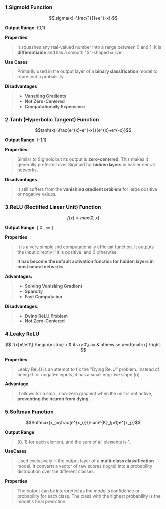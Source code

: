 ### 1.Sigmoid Function

$$\sigma(x)=\frac{1}{1+e^{-x}}$$

**Output Range**: (0,1)

**Properties**

>It squashes any real-valued number into a range between 0 and 1. It is **differentiable** and has a smooth "S"-shaped curve.

**Use Cases**

>Primarily used in the output layer of a **binary classification** model to represent a probability.

**Disadvantages**

>* **Vanshing Gradients**
>* **Not Zero-Centered**
>* **Computationally Expensive**>

### 2.Tanh (Hyperbolic Tangent) Function

$$tanh(x)=\frac{e^{x}-e^{-x}}{e^{x}+e^{-x}}$$

**Output Range**: (-1,1)

**Properties:**

>Similar to Sigmoid but its output is **zero-centered**. This makes it generally preferred over Sigmoid for **hidden layers** in earlier neural networks.

**Disadvantages**

>It still suffers from the **vanishing gradient problem** for large positive or negative values.

### 3.ReLU (Rectified Linear Unit) Function

$$f(x)=max(0,x)$$

**Output Range**: [ 0 , ∞ ]

**Properties**

>It is a very simple and computationally efficient function. It outputs the input directly if it is positive, and 0 otherwise. 
>
>**It has become the default activation function for hidden layers in most neural networks.**

**Advantages:**

>* **Solving Vanishing Gradient**
>* **Sparsity**
>* **Fast Computation**

**Disadvantages**:

>* **Dying ReLU Problem**
>* **Not Zero-Centered**

### 4.Leaky ReLU

$$ 
f(x)=\left\{
\begin{matrix}
 x & if~x>0\\
 ax & otherwise
\end{matrix}
\right.
$$

**Properties**

>Leaky ReLU is an attempt to fix the "Dying ReLU" problem. Instead of being 0 for negative inputs, it has a small negative slope (α).

**Advantage**

>It allows for a small, non-zero gradient when the unit is not active, **preventing the neuron from dying.**

### 5.Softmax Function

$$Softmax(x_i)=\frac{e^{x_i}}{\sum^{K}_{j=1}e^{x_j}}$$

**Output Range**

>(0, 1) for each element, and the sum of all elements is 1.

**UseCases**

>Used exclusively in the output layer of a **multi-class classification** model. It converts a vector of raw scores (logits) into a probability distribution over the different classes.

**Properties**

>The output can be interpreted as the model's confidence or probability for each class. The class with the highest probability is the model's final prediction.